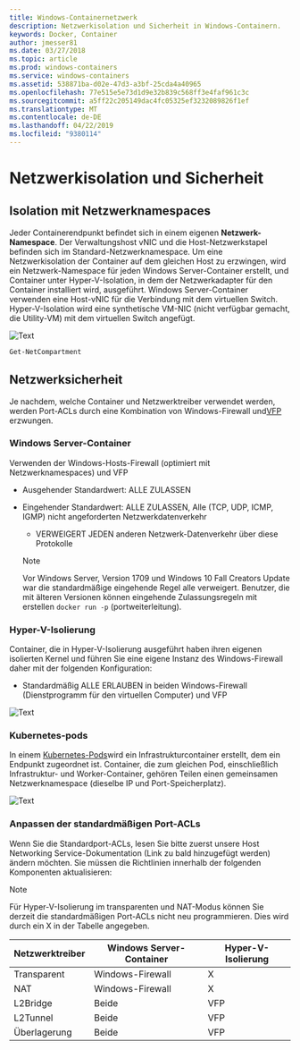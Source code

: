 ```yaml
---
title: Windows-Containernetzwerk
description: Netzwerkisolation und Sicherheit in Windows-Containern.
keywords: Docker, Container
author: jmesser81
ms.date: 03/27/2018
ms.topic: article
ms.prod: windows-containers
ms.service: windows-containers
ms.assetid: 538871ba-d02e-47d3-a3bf-25cda4a40965
ms.openlocfilehash: 77e515e5e73d1d9e32b839c568ff3e4faf961c3c
ms.sourcegitcommit: a5ff22c205149dac4fc05325ef3232089826f1ef
ms.translationtype: MT
ms.contentlocale: de-DE
ms.lasthandoff: 04/22/2019
ms.locfileid: "9380114"
---
```

# <a name="network-isolation-and-security"></a>Netzwerkisolation und Sicherheit

## <a name="isolation-with-network-namespaces"></a>Isolation mit Netzwerknamespaces

Jeder Containerendpunkt befindet sich in einem eigenen __Netzwerk-Namespace__. Der Verwaltungshost vNIC und die Host-Netzwerkstapel befinden sich im Standard-Netzwerknamespace. Um eine Netzwerkisolation der Container auf dem gleichen Host zu erzwingen, wird ein Netzwerk-Namespace für jeden Windows Server-Container erstellt, und Container unter Hyper-V-Isolation, in dem der Netzwerkadapter für den Container installiert wird, ausgeführt. Windows Server-Container verwenden eine Host-vNIC für die Verbindung mit dem virtuellen Switch. Hyper-V-Isolation wird eine synthetische VM-NIC (nicht verfügbar gemacht, die Utility-VM) mit dem virtuellen Switch angefügt.

![Text](media/network-compartment-visual.png)

```powershell
Get-NetCompartment
```

## <a name="network-security"></a>Netzwerksicherheit

Je nachdem, welche Container und Netzwerktreiber verwendet werden, werden Port-ACLs durch eine Kombination von Windows-Firewall und[VFP](https://www.microsoft.com/en-us/research/project/azure-virtual-filtering-platform/) erzwungen.

### <a name="windows-server-containers"></a>Windows Server-Container

Verwenden der Windows-Hosts-Firewall (optimiert mit Netzwerknamespaces) und VFP

* Ausgehender Standardwert: ALLE ZULASSEN
* Eingehender Standardwert: ALLE ZULASSEN, Alle (TCP, UDP, ICMP, IGMP) nicht angeforderten Netzwerkdatenverkehr
  * VERWEIGERT JEDEN anderen Netzwerk-Datenverkehr über diese Protokolle

  >[!NOTE]
  >Vor Windows Server, Version 1709 und Windows 10 Fall Creators Update war die standardmäßige eingehende Regel alle verweigert. Benutzer, die mit älteren Versionen können eingehende Zulassungsregeln mit erstellen ``docker run -p`` (portweiterleitung).

### <a name="hyper-v-isolation"></a>Hyper-V-Isolierung

Container, die in Hyper-V-Isolierung ausgeführt haben ihren eigenen isolierten Kernel und führen Sie eine eigene Instanz des Windows-Firewall daher mit der folgenden Konfiguration:

* Standardmäßig ALLE ERLAUBEN in beiden Windows-Firewall (Dienstprogramm für den virtuellen Computer) und VFP

![Text](media/windows-firewall-containers.png)

### <a name="kubernetes-pods"></a>Kubernetes-pods

In einem [Kubernetes-Pods](https://kubernetes.io/docs/concepts/workloads/pods/pod/)wird ein Infrastrukturcontainer erstellt, dem ein Endpunkt zugeordnet ist. Container, die zum gleichen Pod, einschließlich Infrastruktur- und Worker-Container, gehören Teilen einen gemeinsamen Netzwerknamespace (dieselbe IP und Port-Speicherplatz).

![Text](media/pod-network-compartment.png)

### <a name="customizing-default-port-acls"></a>Anpassen der standardmäßigen Port-ACLs

Wenn Sie die Standardport-ACLs, lesen Sie bitte zuerst unsere Host Networking Service-Dokumentation (Link zu bald hinzugefügt werden) ändern möchten. Sie müssen die Richtlinien innerhalb der folgenden Komponenten aktualisieren:

>[!NOTE]
>Für Hyper-V-Isolierung im transparenten und NAT-Modus können Sie derzeit die standardmäßigen Port-ACLs nicht neu programmieren. Dies wird durch ein X in der Tabelle angegeben.

| Netzwerktreiber | Windows Server-Container | Hyper-V-Isolierung  |
| -------------- |-------------------------- | ------------------- |
| Transparent | Windows-Firewall | X |
| NAT | Windows-Firewall | X |
| L2Bridge | Beide | VFP |
| L2Tunnel | Beide | VFP |
| Überlagerung  | Beide | VFP |